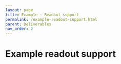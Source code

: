 ```yaml
---
layout: page
title: Example - Readout support
permalink: /example-readout-support.html
parent: Deliverables
nav_order: 2
---
```


# Example readout support


